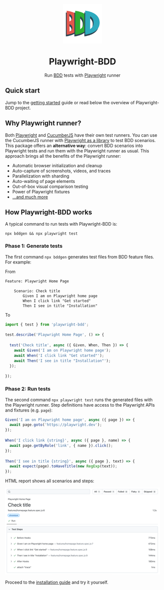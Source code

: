 <!-- this file differs from README.md in project root -->

<div align="center">
  <a href="/">
    <img width="128" alt="Playwright-BDD" src="logo.svg">
  </a>
</div>

<h1 align="center">Playwright-BDD</h1>

<div align="center">

Run [BDD](https://cucumber.io/docs/bdd/) tests with [Playwright](https://playwright.dev/) runner

</div>

## Quick start
Jump to the [getting started](getting-started/index.md) guide or read below the overview of Playwright-BDD project.

## Why Playwright runner?
Both [Playwright](https://playwright.dev/) and [CucumberJS](https://github.com/cucumber/cucumber-js) have their own test runners. 
You can use the CucumberJS runner with [Playwright as a library](https://playwright.dev/docs/library) to test BDD scenarios.
This package offers an **alternative way**: convert BDD scenarios into Playwright tests and run them with the Playwright runner as usual. 
This approach brings all the benefits of the Playwright runner:

* Automatic browser initialization and cleanup
* Auto-capture of screenshots, videos, and traces
* Parallelization with sharding
* Auto-waiting of page elements
* Out-of-box visual comparison testing
* Power of Playwright fixtures
* [...and much more](https://playwright.dev/docs/library#key-differences)

## How Playwright-BDD works
A typical command to run tests with Playwright-BDD is:
```
npx bddgen && npx playwright test
```

### Phase 1: Generate tests
The first command `npx bddgen` generates test files from BDD feature files. For example:

From
```gherkin
Feature: Playwright Home Page

    Scenario: Check title
        Given I am on Playwright home page
        When I click link "Get started"
        Then I see in title "Installation"
```

To
```js
import { test } from 'playwright-bdd';

test.describe('Playwright Home Page', () => {

  test('Check title', async ({ Given, When, Then }) => {
    await Given('I am on Playwright home page');
    await When('I click link "Get started"');
    await Then('I see in title "Installation"');
  });

});    
```

### Phase 2: Run tests
The second command `npx playwright test` runs the generated files with the Playwright runner.
Step definitions have access to the Playwright APIs and fixtures (e.g. `page`):

```js
Given('I am on Playwright home page', async ({ page }) => {
  await page.goto('https://playwright.dev');
});

When('I click link {string}', async ({ page }, name) => {
  await page.getByRole('link', { name }).click();
});

Then('I see in title {string}', async ({ page }, text) => {
  await expect(page).toHaveTitle(new RegExp(text));
});  
```

HTML report shows all scenarios and steps:

![Playwright html report](reporters/_media/pw-html-report.png)

Proceed to the [installation guide](getting-started/installation.md) and try it yourself.